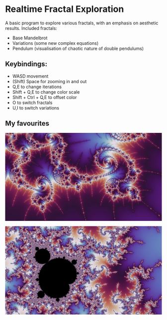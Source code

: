 <h1>Realtime Fractal Exploration</h1>
<p>A basic program to explore various fractals, with an emphasis on aesthetic results. Included fractals:</p>
<ul>
  <li>Base Mandelbrot</li>
  <li>Variations (some new complex equations)</li>
  <li>Pendulum (visualisation of chaotic nature of double pendulums)</li>
</ul>


<h2>Keybindings:</h2>
<ul>
  <li>WASD movement</li>
  <li>(Shift) Space for zooming in and out</li>
  <li>Q,E to change iterations</li>
  <li>Shift + Q,E to change color scale</li>
  <li>Shift + Ctrl + Q,E to offset color</li>
  <li>O to switch fractals</li>
  <li>U,I to switch variations</li>
</ul>

<h2>My favourites</h2>

<img src="https://github.com/William-Kenyon/Fractal_Explorer/blob/main/images/dark.png" alt="Swirls"></img>

<img src="https://github.com/William-Kenyon/Fractal_Explorer/blob/main/images/mishapen.png" alt="Minibrot"></img>
